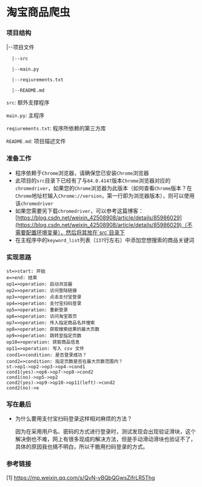 # 淘宝商品爬虫

### 项目结构

|--项目文件

 	  |--src

	  |--main.py

	  |--reqiurements.txt

  	  |--README.md

`src`: 额外支撑程序

`main.py`: 主程序

`reqiurements.txt`: 程序所依赖的第三方库

`README.md`: 项目描述文件

###  准备工作

* 程序依赖于`Chrome`浏览器，请确保您已安装`Chrome`浏览器
* 此项目的`src`目录下已经有了与`84.0.4147`版本`Chrome`浏览器对应的`chromedriver`，如果您的`Chrome`浏览器为此版本（如何查看`Chrome`版本？在`Chrome`地址栏输入`Chrome://version`，第一行即为浏览器版本），则可以使用该`chromedriver`
* 如果您需要另下载`chromedriver`，可以参考这篇博客：[https://blog.csdn.net/weixin_42508908/article/details/85986029](https://blog.csdn.net/weixin_42508908/article/details/85986029)（不需要配置环境变量），然后将其放在`src`目录下
* 在主程序中的`keyword_list`列表（`137`行左右）中添加您想搜索的商品关键词

### 实现思路

```flow
st=>start: 开始
e=>end: 结束
op1=>operation: 启动浏览器
op2=>operation: 访问登陆链接
op3=>operation: 点击支付宝登录
op4=>operation: 支付宝扫码登录
op5=>operation: 重新登录
op6=>operation: 访问淘宝首页
op7=>operation: 传入指定商品名并搜索
op8=>operation: 获取搜索结果的最大页数
op9=>operation: 跳转至指定页数
op10=>operation: 获取商品信息
op11=>operation: 写入 csv 文件
cond1=>condition: 是否登录成功？
cond2=>condition: 指定页数是否在最大页数范围内？
st->op1->op2->op3->op4->cond1
cond1(yes)->op6->op7->op8->cond2
cond1(no)->op5->op2
cond2(yes)->op9->op10->op11(left)->cond2
cond2(no)->e
```

### 写在最后

* 为什么要用支付宝扫码登录这样相对麻烦的方法？

  因为在采用用户名、密码的方式进行登录时，测试发现会出现验证滑块，这个解决倒也不难，网上有很多现成的解决方法，但是手动滑动滑块也验证不了，具体的原因我也搞不明白，所以干脆用扫码登录的方式。

### 参考链接

[1]  https://mp.weixin.qq.com/s/QvN-vBQbQGwsZifrLR5Thg 
